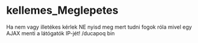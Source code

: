# kellemes_Meglepetes
Ha nem vagy illetékes kérlek NE nyisd meg mert tudni fogok róla mivel egy AJAX menti a látógatók IP-jét!
/ducapoq bin
